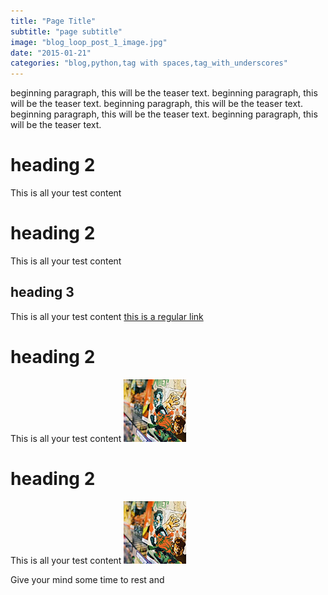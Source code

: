 ```yaml
---
title: "Page Title"
subtitle: "page subtitle"
image: "blog_loop_post_1_image.jpg"     
date: "2015-01-21"
categories: "blog,python,tag with spaces,tag_with_underscores"
---
```

beginning paragraph, this will be the teaser text. beginning paragraph, this will be the teaser text. beginning paragraph, this will be the teaser text. beginning paragraph, this will be the teaser text. beginning paragraph, this will be the teaser text. 
# heading 2
This is all your test content
# heading 2
This is all your test content
## heading 3
This is all your test content [this is a regular link](https://github.com/)
# heading 2
This is all your test content ![imagealt](/images/insta-01.jpg)
# heading 2
This is all your test content [![imagealt](/images/insta-01.jpg)](https://github.com)

Give your mind some time to rest and 